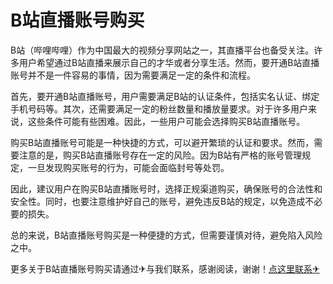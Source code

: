 # B站直播账号购买

B站（哔哩哔哩）作为中国最大的视频分享网站之一，其直播平台也备受关注。许多用户希望通过B站直播来展示自己的才华或者分享生活。然而，要开通B站直播账号并不是一件容易的事情，因为需要满足一定的条件和流程。

首先，要开通B站直播账号，用户需要满足B站的认证条件，包括实名认证、绑定手机号码等。其次，还需要满足一定的粉丝数量和播放量要求。对于许多用户来说，这些条件可能有些困难。因此，一些用户可能会选择购买B站直播账号。

购买B站直播账号可能是一种快捷的方式，可以避开繁琐的认证和要求。然而，需要注意的是，购买B站直播账号存在一定的风险。因为B站有严格的账号管理规定，一旦发现购买账号的行为，可能会面临封号等处罚。

因此，建议用户在购买B站直播账号时，选择正规渠道购买，确保账号的合法性和安全性。同时，也要注意维护好自己的账号，避免违反B站的规定，以免造成不必要的损失。

总的来说，B站直播账号购买是一种便捷的方式，但需要谨慎对待，避免陷入风险之中。

更多关于B站直播账号购买请通过✈与我们联系，感谢阅读，谢谢！[点这里联系✈](https://t.me/lm999bot)